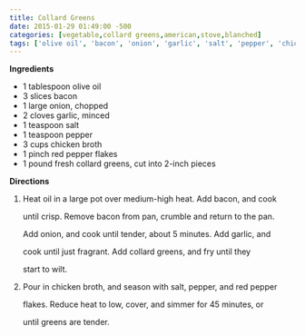 ```yaml
---
title: Collard Greens
date: 2015-01-29 01:49:00 -500
categories: [vegetable,collard greens,american,stove,blanched]
tags: ['olive oil', 'bacon', 'onion', 'garlic', 'salt', 'pepper', 'chicken broth', 'red pepper flakes', 'collard greens', 'heat', 'add', 'cook', 'remove', 'crumble', 'return', 'fry', 'pour', 'season', 'reduce', 'cover', 'simmer']
---
```



**Ingredients**

-   1 tablespoon olive oil
-   3 slices bacon
-   1 large onion, chopped
-   2 cloves garlic, minced
-   1 teaspoon salt
-   1 teaspoon pepper
-   3 cups chicken broth
-   1 pinch red pepper flakes
-   1 pound fresh collard greens, cut into 2-inch pieces


**Directions**

1.  Heat oil in a large pot over medium-high heat. Add bacon, and cook

    until crisp. Remove bacon from pan, crumble and return to the pan.

    Add onion, and cook until tender, about 5 minutes. Add garlic, and

    cook until just fragrant. Add collard greens, and fry until they

    start to wilt.

2.  Pour in chicken broth, and season with salt, pepper, and red pepper

    flakes. Reduce heat to low, cover, and simmer for 45 minutes, or

    until greens are tender.


